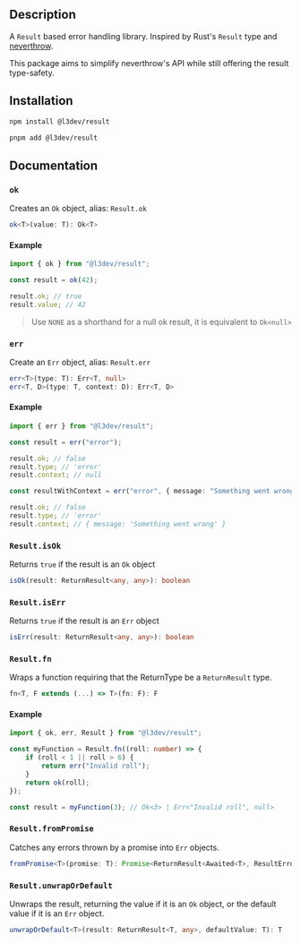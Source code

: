 ## Description

A `Result` based error handling library. Inspired by Rust's `Result` type and [neverthrow](https://www.npmjs.com/package/neverthrow).

This package aims to simplify neverthrow's API while still offering the result type-safety.

## Installation

```bash
npm install @l3dev/result
```

```bash
pnpm add @l3dev/result
```

## Documentation

### `ok`

Creates an `Ok` object, alias: `Result.ok`

```ts
ok<T>(value: T): Ok<T>
```

#### Example

```ts
import { ok } from "@l3dev/result";

const result = ok(42);

result.ok; // true
result.value; // 42
```

> Use `NONE` as a shorthand for a null ok result, it is equivalent to `Ok<null>`

### `err`

Create an `Err` object, alias: `Result.err`

```ts
err<T>(type: T): Err<T, null>
err<T, D>(type: T, context: D): Err<T, D>
```

#### Example

```ts
import { err } from "@l3dev/result";

const result = err("error");

result.ok; // false
result.type; // 'error'
result.context; // null

const resultWithContext = err("error", { message: "Something went wrong" });

result.ok; // false
result.type; // 'error'
result.context; // { message: 'Something went wrong' }
```

### `Result.isOk`

Returns `true` if the result is an `Ok` object

```ts
isOk(result: ReturnResult<any, any>): boolean
```

### `Result.isErr`

Returns `true` if the result is an `Err` object

```ts
isErr(result: ReturnResult<any, any>): boolean
```

### `Result.fn`

Wraps a function requiring that the ReturnType be a `ReturnResult` type.

```ts
fn<T, F extends (...) => T>(fn: F): F
```

#### Example

```ts
import { ok, err, Result } from "@l3dev/result";

const myFunction = Result.fn((roll: number) => {
	if (roll < 1 || roll > 6) {
		return err("Invalid roll");
	}
	return ok(roll);
});

const result = myFunction(3); // Ok<3> | Err<"Invalid roll", null>
```

### `Result.fromPromise`

Catches any errors thrown by a promise into `Err` objects.

```ts
fromPromise<T>(promise: T): Promise<ReturnResult<Awaited<T>, ResultErrorDefinition<null, { error: TError }>>>
```

### `Result.unwrapOrDefault`

Unwraps the result, returning the value if it is an `Ok` object, or the default value if it is an `Err` object.

```ts
unwrapOrDefault<T>(result: ReturnResult<T, any>, defaultValue: T): T
```
